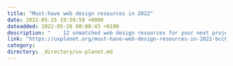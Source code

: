 ```yaml
---
title: "Must-have web design resources in 2022"
date: 2022-05-25 19:59:59 +0000
dateadded: 2022-05-26 00:00:43 +0100
description: "    12 unmatched web design resources for your next project.  Continue reading on UX Planet »  "
link: "https://uxplanet.org/must-have-web-design-resources-in-2022-bcc6f4df1d31?source=rss----819cc2aaeee0---4"
category:
directory: _directory/ux-planet.md
---
```

